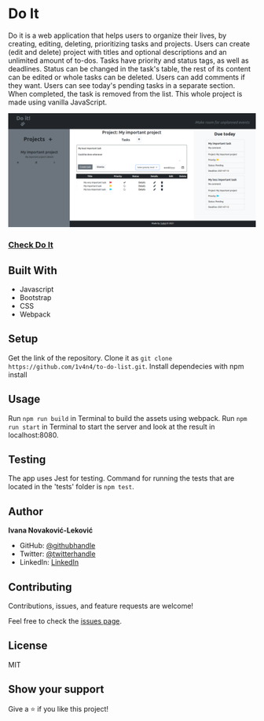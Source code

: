 # Do It

Do it is a web application that helps users to organize their lives, by creating, editing, deleting, prioritizing tasks and projects. 
Users can create (edit and delete) project with titles and optional descriptions and an unlimited amount of to-dos. 
Tasks have priority and status tags, as well as deadlines. Status can be changed in the task's table, the rest of its content can be edited or whole tasks can be deleted. 
Users can add comments if they want. Users can see today's pending tasks in a separate section.
When completed, the task is removed from the list.
This whole project is made using vanilla JavaScript.

![Screenshot](./dist/images/ScreenshotTodo.png)

### [Check Do It](https://1v4n4.github.io/Do-It/)

## Built With

  - Javascript
  - Bootstrap
  - CSS
  - Webpack

## Setup

  Get the link of the repository.
  Clone it as `git clone https://github.com/1v4n4/to-do-list.git`.
  Install  dependecies with npm install

## Usage

  Run `npm run build` in  Terminal to build the assets using webpack.
  Run `npm run start` in Terminal to start the server and look at the result in localhost:8080.

## Testing
The app uses Jest for testing. Command for running the tests that are located in the 'tests' folder is `npm test`.

## Author
**Ivana Novaković-Leković**

- GitHub: [@githubhandle](https://github.com/1v4n4)
- Twitter: [@twitterhandle](https://twitter.com/_1v4n4)
- LinkedIn: [LinkedIn](https://www.linkedin.com/in/1v4n4/)


## Contributing

Contributions, issues, and feature requests are welcome!

Feel free to check the [issues page](https://github.com/1v4n4/to-do-list/issues).

## License
MIT

## Show your support

Give a ⭐️ if you like this project!
